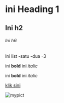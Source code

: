 # ini Heading 1
## Ini h2
###### Ini h6

Ini list
-satu
-dua
-3

ini **bold** ini *italic*

ini __bold__ ini _italic_

[klik sini](https://www.theverge.com/)

![mypict](https://cdn.brilio.net/news/2019/02/18/159569/993095-fakta-karakter-kartun-doraemon.jpg)

